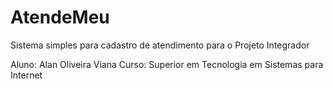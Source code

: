 # AtendeMeu

Sistema simples para cadastro de atendimento para o Projeto Integrador

Aluno: Alan Oliveira Viana
Curso: Superior em Tecnologia em Sistemas para Internet
